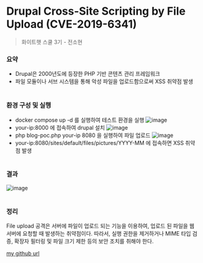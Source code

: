 # Drupal Cross-Site Scripting by File Upload (CVE-2019-6341)
> 화이트햇 스쿨 3기 - 전소현


### 요약
- Drupal은 2000년도에 등장한 PHP 기반 콘텐츠 관리 프레임워크
- 파일 모듈이나 서브 시스템을 통해 악성 파일을 업로드함으로써 XSS 취약점 발생
<br/><br/> 
### 환경 구성 및 실행 
- docker compose up -d 를 실행하여 테스트 환경을 실행
  ![image](https://github.com/user-attachments/assets/837f0f9a-2850-475e-8751-93eda254a3db)
- your-ip:8000 에 접속하여 drupal 설치
  ![image](https://github.com/user-attachments/assets/4dc6c6f1-f373-4b6d-94ce-3a66b634438e)
- php blog-poc.php your-ip 8080 을 실행하여 파일 업로드
  ![image](https://github.com/user-attachments/assets/35062bcd-4fe1-4e1e-9e95-52aabe690161)
- your-ip:8080/sites/default/files/pictures/YYYY-MM 에 접속하면 XSS 취약점 발생
<br/><br/>  
### 결과
![image](https://github.com/user-attachments/assets/b776e8b7-760d-4e94-8ce4-bb2f50eaa870)
<br/><br/>  
### 정리
File upload 공격은 서버에 파일이 업로드 되는 기능을 이용하여, 업로드 된 파일을 웹 서버에 요청할 때 발생하는 취약점이다. 따라서, 실행 권한을 제거하거나 MIME 타입 검증, 확장자 필터링 및 파일 크기 제한 등의 보안 조치를 취해야 한다.


[my github url](https://github.com/wwwesh/whitehat.git)
